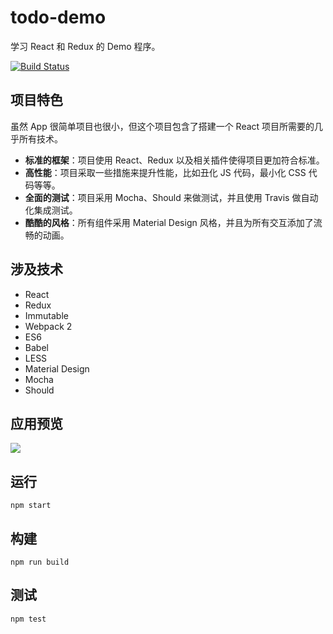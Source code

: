# todo-demo
学习 React 和 Redux 的 Demo 程序。

[![Build Status](https://travis-ci.org/CompileYouth/todo-react.svg?branch=master)](https://travis-ci.org/CompileYouth/todo-react)

## 项目特色

虽然 App 很简单项目也很小，但这个项目包含了搭建一个 React 项目所需要的几乎所有技术。

- **标准的框架**：项目使用 React、Redux 以及相关插件使得项目更加符合标准。
- **高性能**：项目采取一些措施来提升性能，比如丑化 JS 代码，最小化 CSS 代码等等。
- **全面的测试**：项目采用 Mocha、Should 来做测试，并且使用 Travis 做自动化集成测试。
- **酷酷的风格**：所有组件采用 Material Design 风格，并且为所有交互添加了流畅的动画。

## 涉及技术

- React
- Redux
- Immutable
- Webpack 2
- ES6
- Babel
- LESS
- Material Design
- Mocha
- Should

## 应用预览

![](http://i.giphy.com/26BGzZZdvcVRzKDBe.gif)

## 运行

```
npm start
```

## 构建

```
npm run build
```

## 测试

```
npm test
```
